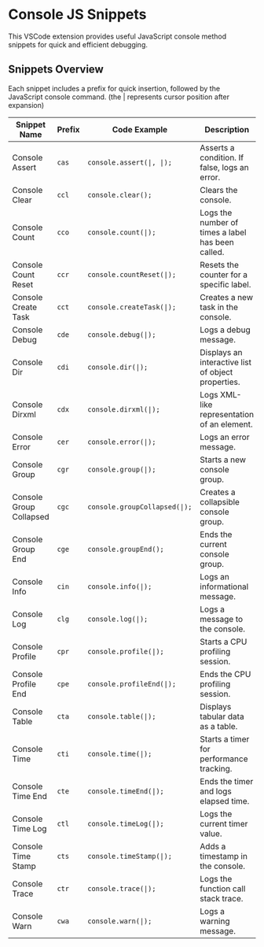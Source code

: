 # Console JS Snippets

This VSCode extension provides useful JavaScript console method snippets for quick and efficient debugging.

## Snippets Overview

Each snippet includes a prefix for quick insertion, followed by the JavaScript console command. (the | represents cursor position after expansion)

| Snippet Name            | Prefix | Code Example                  | Description                                        |
| ----------------------- | ------ | ----------------------------- | -------------------------------------------------- |
| Console Assert          | `cas`  | `console.assert(\|, \|);`     | Asserts a condition. If false, logs an error.      |
| Console Clear           | `ccl`  | `console.clear();`            | Clears the console.                                |
| Console Count           | `cco`  | `console.count(\|);`          | Logs the number of times a label has been called.  |
| Console Count Reset     | `ccr`  | `console.countReset(\|);`     | Resets the counter for a specific label.           |
| Console Create Task     | `cct`  | `console.createTask(\|);`     | Creates a new task in the console.                 |
| Console Debug           | `cde`  | `console.debug(\|);`          | Logs a debug message.                              |
| Console Dir             | `cdi`  | `console.dir(\|);`            | Displays an interactive list of object properties. |
| Console Dirxml          | `cdx`  | `console.dirxml(\|);`         | Logs XML-like representation of an element.        |
| Console Error           | `cer`  | `console.error(\|);`          | Logs an error message.                             |
| Console Group           | `cgr`  | `console.group(\|);`          | Starts a new console group.                        |
| Console Group Collapsed | `cgc`  | `console.groupCollapsed(\|);` | Creates a collapsible console group.               |
| Console Group End       | `cge`  | `console.groupEnd();`         | Ends the current console group.                    |
| Console Info            | `cin`  | `console.info(\|);`           | Logs an informational message.                     |
| Console Log             | `clg`  | `console.log(\|);`            | Logs a message to the console.                     |
| Console Profile         | `cpr`  | `console.profile(\|);`        | Starts a CPU profiling session.                    |
| Console Profile End     | `cpe`  | `console.profileEnd(\|);`     | Ends the CPU profiling session.                    |
| Console Table           | `cta`  | `console.table(\|);`          | Displays tabular data as a table.                  |
| Console Time            | `cti`  | `console.time(\|);`           | Starts a timer for performance tracking.           |
| Console Time End        | `cte`  | `console.timeEnd(\|);`        | Ends the timer and logs elapsed time.              |
| Console Time Log        | `ctl`  | `console.timeLog(\|);`        | Logs the current timer value.                      |
| Console Time Stamp      | `cts`  | `console.timeStamp(\|);`      | Adds a timestamp in the console.                   |
| Console Trace           | `ctr`  | `console.trace(\|);`          | Logs the function call stack trace.                |
| Console Warn            | `cwa`  | `console.warn(\|);`           | Logs a warning message.                            |

